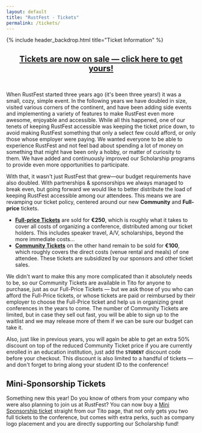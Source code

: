 ```yaml
---
layout: default
title: "RustFest - Tickets"
permalink: /tickets/
---
```


{% include header_backdrop.html title="Ticket Information" %}

<section markdown="1">

<h2 style="text-align: center">
  <a href="https://ti.to/rustfest/barcelona2019" style="opacity: 1">
    Tickets are now on sale — click here to get yours!
  </a>
</h2>

<br />

When RustFest started three years ago (it's been three years!) it was a small, cozy, simple event.
In the following years we have doubled in size, visited various corners of the continent,
and have been adding side events and implementing a variety of features to make RustFest even more awesome, enjoyable and accessible.
While all this happened, one of our tenets of keeping RustFest accessible was keeping the ticket price down, to avoid making RustFest something that only a select few could afford, or only those whose employer were paying.
We wanted everyone to be able to experience RustFest and not feel bad about spending a lot of money on something that might have been only a hobby, or matter of curiosity to them.
We have added and continuously improved our Scholarship programs to provide even more opportunities to participate.

With that, it wasn't just RustFest that grew—our budget requirements have also doubled.
With partnerships & sponsorships we always managed to break even, but going forward we would like to better distribute the load of keeping RustFest accessible among our attendees.
This means we are revamping our ticket policy, centered around our new **Community** and **Full-price** tickets.

- **[Full-price Tickets](https://ti.to/rustfest/barcelona2019#tito-ticket-mmmjdodthnc)** are sold for **€250**, which is roughly what it takes to cover all costs of organizing a conference, distributed among our ticket holders.
This includes speaker travel, A/V, scholarships, beyond the more immediate costs…
- **[Community Tickets](https://ti.to/rustfest/barcelona2019#tito-ticket-rxmlza19pya)** on the other hand remain to be sold for **€100**, which roughly covers the direct costs (venue rental and meals) of one attendee.
These tickets are subsidized by our sponsors and other ticket sales.

We didn't want to make this any more complicated than it absolutely needs to be, so our Community Tickets are available in Tito for anyone to purchase, just as our Full-Price Tickets —
but we ask those of you who can afford the Full-Price tickets, or whose tickets are paid or reimbursed by their employer to choose the Full-Price ticket and help us in organizing great conferences in the years to come.
The number of Community Tickets are limited, but in case they sell out fast, you will be able to sign up to the waitlist and we may release more of them if we can be sure our budget can take it.

Also, just like in previous years, you will again be able to get an extra 50% discount on top of the reduced Community Ticket price if you are currently enrolled in an education institution, just add the **`STUDENT`** discount code before your checkout.
This discount is also limited to a handful of tickets — and don't forget to bring along your student ID to the conference!

## Mini-Sponsorship Tickets

Something new this year! Do you know of others from your company who were also planning to join us at RustFest?
You can now buy a [Mini Sponsorship ticket](https://ti.to/rustfest/barcelona2019#tito-ticket-qnsq6md-gue)
straight from our Tito page, that not only gets you two full tickets to the conference,
but comes with extra perks, such as company logo placement and you are directly supporting our Scholarship fund!


</section>
